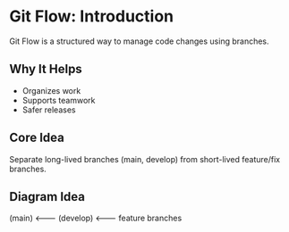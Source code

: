 # Git Flow: Introduction

Git Flow is a structured way to manage code changes using branches.

## Why It Helps
- Organizes work
- Supports teamwork
- Safer releases

## Core Idea
Separate long-lived branches (main, develop) from short-lived feature/fix branches.

## Diagram Idea
(main) <--- (develop) <--- feature branches
